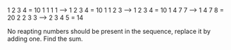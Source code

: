1 2 3 4 = 10
1 1 1 1 --> 1 2 3 4 = 10
1 1 2 3 --> 1 2 3 4 = 10
1 4 7 7 --> 1 4 7 8 = 20
2 2 3 3 --> 2 3 4 5 = 14

No reapting numbers should be present in the sequence, replace it by adding one. 
Find the sum.
